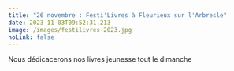 ```yaml
---
title: "26 novembre : Festi'Livres à Fleurieux sur l'Arbresle"
date: 2023-11-03T09:52:31.213
image: /images/festilivres-2023.jpg
noLink: false
---
```

Nous dédicacerons nos livres jeunesse tout le dimanche
